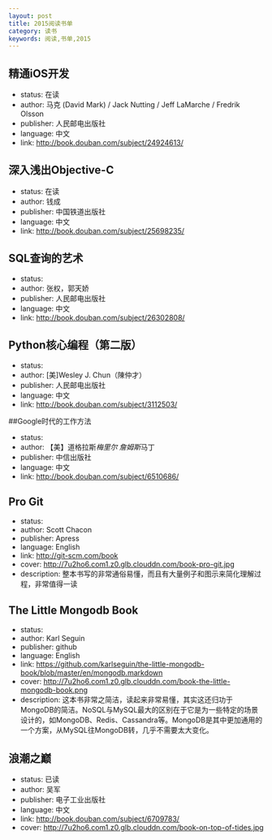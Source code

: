 ```yaml
---
layout: post
title: 2015阅读书单
category: 读书
keywords: 阅读,书单,2015
---
```


## 精通iOS开发
- status: 在读
- author: 马克 (David Mark) / Jack Nutting / Jeff LaMarche / Fredrik Olsson 
- publisher: 人民邮电出版社
- language: 中文
- link: http://book.douban.com/subject/24924613/

## 深入浅出Objective-C
- status: 在读
- author: 钱成
- publisher: 中国铁道出版社
- language: 中文
- link: http://book.douban.com/subject/25698235/

## SQL查询的艺术
- status: 
- author: 张权，郭天娇 
- publisher: 人民邮电出版社
- language: 中文
- link: http://book.douban.com/subject/26302808/

## Python核心编程（第二版）
- status: 
- author: [美]Wesley J. Chun（陳仲才） 
- publisher: 人民邮电出版社
- language: 中文
- link: http://book.douban.com/subject/3112503/

##Google时代的工作方法
- status: 
- author: 【美】道格拉斯*梅里尔 詹姆斯*马丁 
- publisher: 中信出版社
- language: 中文
- link: http://book.douban.com/subject/6510686/

## Pro Git
- status: 
- author: Scott Chacon
- publisher: Apress
- language: English
- link: http://git-scm.com/book
- cover: http://7u2ho6.com1.z0.glb.clouddn.com/book-pro-git.jpg
- description: 整本书写的非常通俗易懂，而且有大量例子和图示来简化理解过程，非常值得一读

## The Little Mongodb Book
- status: 
- author: Karl Seguin
- publisher: github
- language: English
- link: https://github.com/karlseguin/the-little-mongodb-book/blob/master/en/mongodb.markdown
- cover: http://7u2ho6.com1.z0.glb.clouddn.com/book-the-little-mongodb-book.png
- description: 这本书非常之简洁，读起来非常易懂，其实这还归功于MongoDB的简洁。NoSQL与MySQL最大的区别在于它是为一些特定的场景设计的，如MongoDB、Redis、Cassandra等。MongoDB是其中更加通用的一个方案，从MySQL往MongoDB转，几乎不需要太大变化。

## 浪潮之巅
- status: 已读
- author: 吴军
- publisher: 电子工业出版社
- language: 中文
- link: http://book.douban.com/subject/6709783/
- cover: http://7u2ho6.com1.z0.glb.clouddn.com/book-on-top-of-tides.jpg

